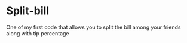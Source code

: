 # Split-bill
One of my first code that allows you to split the bill among your friends along with tip percentage
